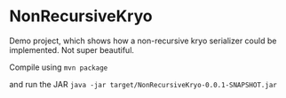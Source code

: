 # NonRecursiveKryo
Demo project, which shows how a non-recursive kryo serializer could be implemented. Not super beautiful.

Compile using
```mvn package``` 

and run the JAR
```java -jar target/NonRecursiveKryo-0.0.1-SNAPSHOT.jar```

